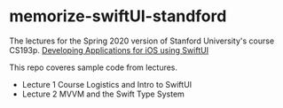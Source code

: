 # memorize-swiftUI-standford

The lectures for the Spring 2020 version of Stanford University's course CS193p. [Developing Applications for iOS using SwiftUI](https://cs193p.sites.stanford.edu/)

This repo coveres sample code from lectures.

- Lecture 1 Course Logistics and Intro to SwiftUI
- Lecture 2 MVVM and the Swift Type System
